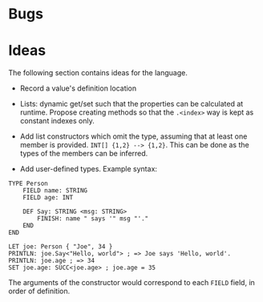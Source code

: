 # Bugs

# Ideas

The following section contains ideas for the language.

- Record a value's definition location

- Lists: dynamic get/set such that the properties can be calculated at runtime. Propose creating methods so that the `.<index>` way is kept as constant indexes only.

- Add list constructors which omit the type, assuming that at least one member is provided. `INT[] {1,2} --> {1,2}`. This can be done as the types of the members can be inferred.

- Add user-defined types. Example syntax:

```
TYPE Person
	FIELD name: STRING
	FIELD age: INT

	DEF Say: STRING <msg: STRING>
		FINISH: name " says '" msg "'."
	END
END

LET joe: Person { "Joe", 34 }
PRINTLN: joe.Say<"Hello, world"> ; => Joe says 'Hello, world'.
PRINTLN: joe.age ; => 34
SET joe.age: SUCC<joe.age> ; joe.age = 35

```

The arguments of the constructor would correspond to each `FIELD` field, in order of definition.
